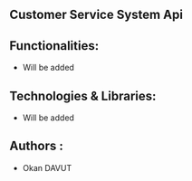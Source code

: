 ## Customer Service System Api

## Functionalities:

- Will be added

## Technologies & Libraries:

- Will be added

## Authors :

- Okan DAVUT
